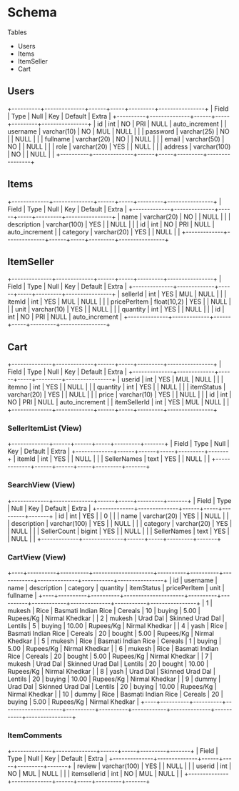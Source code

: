 # Schema
Tables
- Users
- Items
- ItemSeller
- Cart

## Users
+----------+--------------+------+-----+---------+----------------+
| Field    | Type         | Null | Key | Default | Extra          |
+----------+--------------+------+-----+---------+----------------+
| id       | int          | NO   | PRI | NULL    | auto_increment |
| username | varchar(10)  | NO   | MUL | NULL    |                |
| password | varchar(25)  | NO   |     | NULL    |                |
| fullname | varchar(20)  | NO   |     | NULL    |                |
| email    | varchar(50)  | NO   |     | NULL    |                |
| role     | varchar(20)  | YES  |     | NULL    |                |
| address  | varchar(100) | NO   |     | NULL    |                |
+----------+--------------+------+-----+---------+----------------+

## Items
+-------------+--------------+------+-----+---------+----------------+
| Field       | Type         | Null | Key | Default | Extra          |
+-------------+--------------+------+-----+---------+----------------+
| name        | varchar(20)  | NO   |     | NULL    |                |
| description | varchar(100) | YES  |     | NULL    |                |
| id          | int          | NO   | PRI | NULL    | auto_increment |
| category    | varchar(20)  | YES  |     | NULL    |                |
+-------------+--------------+------+-----+---------+----------------+

## ItemSeller
+--------------+-------------+------+-----+---------+----------------+
| Field        | Type        | Null | Key | Default | Extra          |
+--------------+-------------+------+-----+---------+----------------+
| sellerId     | int         | YES  | MUL | NULL    |                |
| itemId       | int         | YES  | MUL | NULL    |                |
| pricePerItem | float(10,2) | YES  |     | NULL    |                |
| unit         | varchar(10) | YES  |     | NULL    |                |
| quantity     | int         | YES  |     | NULL    |                |
| id           | int         | NO   | PRI | NULL    | auto_increment |
+--------------+-------------+------+-----+---------+----------------+

## Cart
+--------------+-------------+------+-----+---------+----------------+
| Field        | Type        | Null | Key | Default | Extra          |
+--------------+-------------+------+-----+---------+----------------+
| userid       | int         | YES  | MUL | NULL    |                |
| itemno       | int         | YES  |     | NULL    |                |
| quantity     | int         | YES  |     | NULL    |                |
| itemStatus   | varchar(20) | YES  |     | NULL    |                |
| price        | varchar(10) | YES  |     | NULL    |                |
| id           | int         | NO   | PRI | NULL    | auto_increment |
| itemSellerId | int         | YES  | MUL | NULL    |                |
+--------------+-------------+------+-----+---------+----------------+

### SellerItemList (View)
+-------------+------+------+-----+---------+-------+
| Field       | Type | Null | Key | Default | Extra |
+-------------+------+------+-----+---------+-------+
| itemId      | int  | YES  |     | NULL    |       |
| SellerNames | text | YES  |     | NULL    |       |
+-------------+------+------+-----+---------+-------+

### SearchView (View)
+-------------+--------------+------+-----+---------+-------+
| Field       | Type         | Null | Key | Default | Extra |
+-------------+--------------+------+-----+---------+-------+
| id          | int          | YES  |     | 0       |       |
| name        | varchar(20)  | YES  |     | NULL    |       |
| description | varchar(100) | YES  |     | NULL    |       |
| category    | varchar(20)  | YES  |     | NULL    |       |
| SellerCount | bigint       | YES  |     | NULL    |       |
| SellerNames | text         | YES  |     | NULL    |       |
+-------------+--------------+------+-----+---------+-------+


### CartView (View)
+----+----------+----------+---------------------+----------+----------+------------+--------------+-----------+----------------+
| id | username | name     | description         | category | quantity | itemStatus | pricePerItem | unit      | fullname       |
+----+----------+----------+---------------------+----------+----------+------------+--------------+-----------+----------------+
|  1 | mukesh   | Rice     | Basmati Indian Rice | Cereals  |       10 | buying     |         5.00 | Rupees/Kg | Nirmal Khedkar |
|  2 | mukesh   | Urad Dal | Skinned Urad Dal    | Lentils  |        5 | buying     |        10.00 | Rupees/Kg | Nirmal Khedkar |
|  4 | yash     | Rice     | Basmati Indian Rice | Cereals  |       20 | bought     |         5.00 | Rupees/Kg | Nirmal Khedkar |
|  5 | mukesh   | Rice     | Basmati Indian Rice | Cereals  |        1 | buying     |         5.00 | Rupees/Kg | Nirmal Khedkar |
|  6 | mukesh   | Rice     | Basmati Indian Rice | Cereals  |       20 | bought     |         5.00 | Rupees/Kg | Nirmal Khedkar |
|  7 | mukesh   | Urad Dal | Skinned Urad Dal    | Lentils  |       20 | bought     |        10.00 | Rupees/Kg | Nirmal Khedkar |
|  8 | yash     | Urad Dal | Skinned Urad Dal    | Lentils  |       20 | buying     |        10.00 | Rupees/Kg | Nirmal Khedkar |
|  9 | dummy    | Urad Dal | Skinned Urad Dal    | Lentils  |       20 | buying     |        10.00 | Rupees/Kg | Nirmal Khedkar |
| 10 | dummy    | Rice     | Basmati Indian Rice | Cereals  |       20 | buying     |         5.00 | Rupees/Kg | Nirmal Khedkar |
+----+----------+----------+---------------------+----------+----------+------------+--------------+-----------+----------------+

### ItemComments
+--------------+--------------+------+-----+---------+-------+
| Field        | Type         | Null | Key | Default | Extra |
+--------------+--------------+------+-----+---------+-------+
| review       | varchar(100) | YES  |     | NULL    |       |
| userid       | int          | NO   | MUL | NULL    |       |
| itemsellerid | int          | NO   | MUL | NULL    |       |
+--------------+--------------+------+-----+---------+-------+